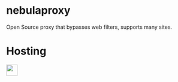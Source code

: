 # nebulaproxy
Open Source proxy that bypasses web filters, supports many sites.

# Hosting

<a href="https://repl.it/github/jangodev/nebulaproxy"><img height="30px" src="https://raw.githubusercontent.com/FogNetwork/Tsunami/main/deploy/replit2.svg"><img></a>
